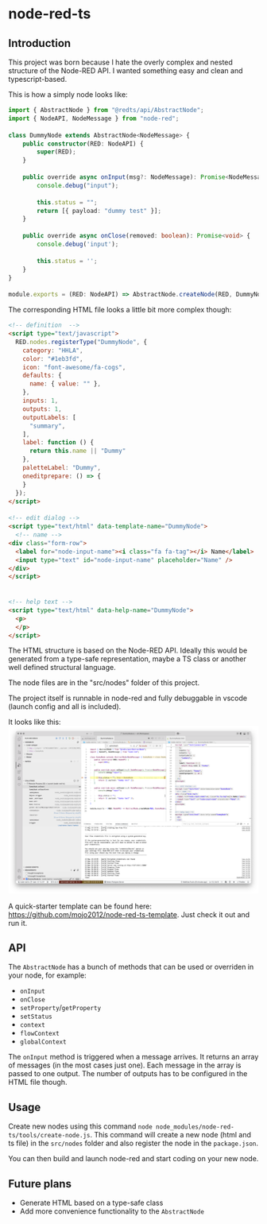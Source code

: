 # node-red-ts
## Introduction
This project was born because I hate the overly complex and nested structure of the Node-RED API. I wanted something easy and clean and typescript-based.

This is how a simply node looks like:

```ts
import { AbstractNode } from "@redts/api/AbstractNode";
import { NodeAPI, NodeMessage } from "node-red";

class DummyNode extends AbstractNode<NodeMessage> {
	public constructor(RED: NodeAPI) {
		super(RED);
	}

	public override async onInput(msg?: NodeMessage): Promise<NodeMessage[]> {
		console.debug("input");

		this.status = "";
		return [{ payload: "dummy test" }];
	}

	public override async onClose(removed: boolean): Promise<void> {
		console.debug('input');

		this.status = '';
	}
}

module.exports = (RED: NodeAPI) => AbstractNode.createNode(RED, DummyNode);
```

The corresponding HTML file looks a little bit more complex though:
```html
<!-- definition  -->
<script type="text/javascript">
  RED.nodes.registerType("DummyNode", {
    category: "HHLA",
    color: "#1eb3fd",
    icon: "font-awesome/fa-cogs",
    defaults: {
      name: { value: "" },
    },
    inputs: 1,
    outputs: 1,
    outputLabels: [
      "summary",
    ],
    label: function () {
      return this.name || "Dummy"
    },
    paletteLabel: "Dummy",
    oneditprepare: () => {
    }
  });
</script>

<!-- edit dialog -->
<script type="text/html" data-template-name="DummyNode">
  <!-- name -->
<div class="form-row">
  <label for="node-input-name"><i class="fa fa-tag"></i> Name</label>
  <input type="text" id="node-input-name" placeholder="Name" />
</div>
</script>


<!-- help text -->
<script type="text/html" data-help-name="DummyNode">
  <p>
  </p>
</script>
```

The HTML structure is based on the Node-RED API. Ideally this would be generated from a type-safe representation, maybe a TS class or another well defined structural language.

The node files are in the "src/nodes" folder of this project.

The project itself is runnable in node-red and fully debuggable in vscode (launch config and all is included).

It looks like this:
![Debugging the dummy node in vscode.](https://github.com/mojo2012/node-red-ts/blob/main/public/debug.png?raw=true)

A quick-starter template can be found here: https://github.com/mojo2012/node-red-ts-template. Just check it out and run it.

## API

The `AbstractNode` has a bunch of methods that can be used or overriden in your node, for example:
* `onInput`
* `onClose`
* `setProperty`/`getProperty`
* `setStatus`
* `context`
* `flowContext`
* `globalContext`

The `onInput` method is triggered when a message arrives. It returns an array of messages (in the most cases just one). Each message in the array is passed to one output. The number of outputs has to be configured in the HTML file though.

## Usage
Create new nodes using this command `node node_modules/node-red-ts/tools/create-node.js`. This command will create a new node (html and ts file) in the `src/nodes` folder and also register the node in the `package.json`.

You can then build and launch node-red and start coding on your new node.

## Future plans
* Generate HTML based on a type-safe class
* Add more convenience functionality to the `AbstractNode`


